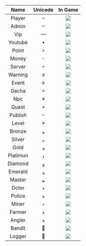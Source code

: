 | Name | Unicode | In Game |
|:-----------:|:------------:|:------------:|
| Player |  | ![](https://github.com/MrMaxing/Work-Performance/blob/main/Rank%20Chat%20Unicode/.Picture/Unicode_03.gif) |
| Admin |  | ![](https://github.com/MrMaxing/Work-Performance/blob/main/Rank%20Chat%20Unicode/.Picture/Unicode_04.gif) |
| Vip |  | ![](https://github.com/MrMaxing/Work-Performance/blob/main/Rank%20Chat%20Unicode/.Picture/Unicode_05.gif) |
| Youtube |  | ![](https://github.com/MrMaxing/Work-Performance/blob/main/Rank%20Chat%20Unicode/.Picture/Unicode_06.gif) |
| Point |  | ![](https://github.com/MrMaxing/Work-Performance/blob/main/Rank%20Chat%20Unicode/.Picture/Unicode_07.gif) |
| Money |  | ![](https://github.com/MrMaxing/Work-Performance/blob/main/Rank%20Chat%20Unicode/.Picture/Unicode_08.gif) |
| Server |  | ![](https://github.com/MrMaxing/Work-Performance/blob/main/Rank%20Chat%20Unicode/.Picture/Unicode_09.gif) |
| Warning |  | ![](https://github.com/MrMaxing/Work-Performance/blob/main/Rank%20Chat%20Unicode/.Picture/Unicode_10.gif) |
| Event |  | ![](https://github.com/MrMaxing/Work-Performance/blob/main/Rank%20Chat%20Unicode/.Picture/Unicode_11.gif) |
| Gacha |  | ![](https://github.com/MrMaxing/Work-Performance/blob/main/Rank%20Chat%20Unicode/.Picture/Unicode_12.gif) |
| Npc |  | ![](https://github.com/MrMaxing/Work-Performance/blob/main/Rank%20Chat%20Unicode/.Picture/Unicode_13.gif) |
| Quast |  | ![](https://github.com/MrMaxing/Work-Performance/blob/main/Rank%20Chat%20Unicode/.Picture/Unicode_14.gif) |
| Publish |  | ![](https://github.com/MrMaxing/Work-Performance/blob/main/Rank%20Chat%20Unicode/.Picture/Unicode_15.gif) |
| Level |  | ![](https://github.com/MrMaxing/Work-Performance/blob/main/Rank%20Chat%20Unicode/.Picture/Unicode_16.gif) |
| Bronze |  | ![](https://github.com/MrMaxing/Work-Performance/blob/main/Rank%20Chat%20Unicode/.Picture/Unicode_17.gif) |
| Silver |  | ![](https://github.com/MrMaxing/Work-Performance/blob/main/Rank%20Chat%20Unicode/.Picture/Unicode_18.gif) |
| Gold |  | ![](https://github.com/MrMaxing/Work-Performance/blob/main/Rank%20Chat%20Unicode/.Picture/Unicode_19.gif) |
| Platimun |  | ![](https://github.com/MrMaxing/Work-Performance/blob/main/Rank%20Chat%20Unicode/.Picture/Unicode_20.gif) |
| Diamond |  | ![](https://github.com/MrMaxing/Work-Performance/blob/main/Rank%20Chat%20Unicode/.Picture/Unicode_21.gif) |
| Emerald |  | ![](https://github.com/MrMaxing/Work-Performance/blob/main/Rank%20Chat%20Unicode/.Picture/Unicode_22.gif) |
| Master |  | ![](https://github.com/MrMaxing/Work-Performance/blob/main/Rank%20Chat%20Unicode/.Picture/Unicode_23.gif) |
| Dctor |  | ![](https://github.com/MrMaxing/Work-Performance/blob/main/Rank%20Chat%20Unicode/.Picture/Unicode_24.gif) |
| Police |  | ![](https://github.com/MrMaxing/Work-Performance/blob/main/Rank%20Chat%20Unicode/.Picture/Unicode_25.gif) |
| Miner |  | ![](https://github.com/MrMaxing/Work-Performance/blob/main/Rank%20Chat%20Unicode/.Picture/Unicode_26.gif) |
| Farmer |  | ![](https://github.com/MrMaxing/Work-Performance/blob/main/Rank%20Chat%20Unicode/.Picture/Unicode_27.gif) |
| Angler |  | ![](https://github.com/MrMaxing/Work-Performance/blob/main/Rank%20Chat%20Unicode/.Picture/Unicode_28.gif) |
| Bandit |  | ![](https://github.com/MrMaxing/Work-Performance/blob/main/Rank%20Chat%20Unicode/.Picture/Unicode_29.gif) |
| Logger |  | ![](https://github.com/MrMaxing/Work-Performance/blob/main/Rank%20Chat%20Unicode/.Picture/Unicode_30.gif) |
